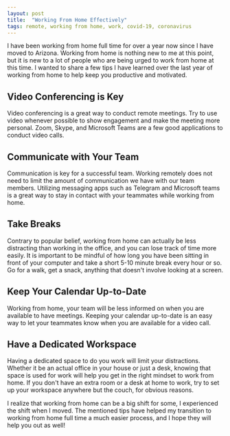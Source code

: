 ```yaml
---
layout: post
title:  "Working From Home Effectively"
tags: remote, working from home, work, covid-19, coronavirus
---
```


I have been working from home full time for over a year now since I have moved to Arizona. Working from home is nothing new to me at this point, but it is new to a lot of people who are being urged to work from home at this time. I wanted to share a few tips I have learned over the last year of working from home to help keep you productive and motivated.


## Video Conferencing is Key
Video conferencing is a great way to conduct remote meetings. Try to use video whenever possible to show engagement and make the meeting more personal. Zoom, Skype, and Microsoft Teams are a few good applications to conduct video calls. 

## Communicate with Your Team 
Communication is key for a successful team. Working remotely does not need to limit the amount of communication we have with our team members. Utilizing messaging apps such as Telegram and Microsoft teams is a great way to stay in contact with your teammates while working from home.

## Take Breaks 
Contrary to popular belief, working from home can actually be less distracting than working in the office, and you can lose track of time more easily. It is important to be mindful of how long you have been sitting in front of your computer and take a short 5-10 minute break every hour or so. Go for a walk, get a snack, anything that doesn't involve looking at a screen. 

## Keep Your Calendar Up-to-Date
Working from home, your team will be less informed on when you are available to have meetings. Keeping your calendar up-to-date is an easy way to let your teammates know when you are available for a video call.

## Have a Dedicated Workspace
Having a dedicated space to do you work will limit your distractions. Whether it be an actual office in your house or just a desk, knowing that space is used for work will help you get in the right mindset to work from home. If you don't have an extra room or a desk at home to work, try to set up your workspace anywhere but the couch, for obvious reasons. 


I realize that working from home can be a big shift for some, I experienced the shift when I moved. The mentioned tips have helped my transition to working from home full time a much easier process, and I hope they will help you out as well! 